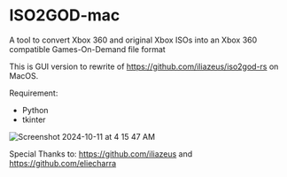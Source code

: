 # ISO2GOD-mac
A tool to convert Xbox 360 and original Xbox ISOs into an Xbox 360 compatible Games-On-Demand file format

This is GUI version to rewrite of https://github.com/iliazeus/iso2god-rs on MacOS.

Requirement:
- Python
- tkinter 

![Screenshot 2024-10-11 at 4 15 47 AM](https://github.com/user-attachments/assets/a2894a89-8205-4fe6-ae89-a616b01d1991)

Special Thanks to: https://github.com/iliazeus and https://github.com/eliecharra
